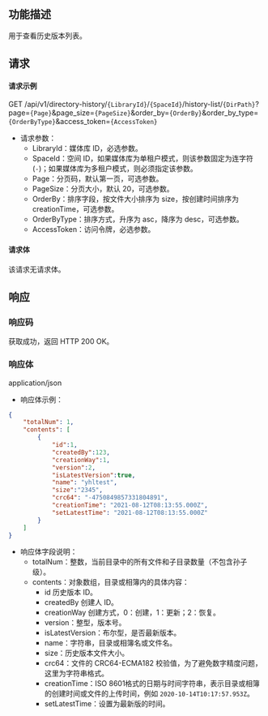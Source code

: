 ## 功能描述

用于查看历史版本列表。

## 请求

#### 请求示例  

GET /api/v1/directory-history/`{LibraryId}`/`{SpaceId}`/history-list/`{DirPath}`?page=`{Page}`&page_size=`{PageSize}`&order_by=`{OrderBy}`&order_by_type=`{OrderByType}`&access_token=`{AccessToken}`

- 请求参数：
  - LibraryId：媒体库 ID，必选参数。
  - SpaceId：空间 ID，如果媒体库为单租户模式，则该参数固定为连字符(`-`)；如果媒体库为多租户模式，则必须指定该参数。
  - Page：分页码，默认第一页，可选参数。
  - PageSize：分页大小，默认 20，可选参数。
  - OrderBy：排序字段，按文件大小排序为 size，按创建时间排序为 creationTime，可选参数。
  - OrderByType：排序方式，升序为 asc，降序为 desc，可选参数。
  - AccessToken：访问令牌，必选参数。

#### 请求体

该请求无请求体。

## 响应

### 响应码

获取成功，返回 HTTP 200 OK。

### 响应体

application/json

- 响应体示例：
```json
{
    "totalNum": 1,
    "contents": [
        {
            "id":1,
            "createdBy":123,
            "creationWay":1,
            "version":2,
            "isLatestVersion":true,
            "name": "yhltest",
            "size":"2345",
            "crc64": "-4750849857331804891",
            "creationTime": "2021-08-12T08:13:55.000Z",
            "setLatestTime": "2021-08-12T08:13:55.000Z"
        }
    ]
}
```
- 响应体字段说明：
  - totalNum：整数，当前目录中的所有文件和子目录数量（不包含孙子级）。
  - contents：对象数组，目录或相簿内的具体内容：
    - id 历史版本 ID。
    - createdBy 创建人 ID。
    - creationWay 创建方式，0：创建，1：更新；2：恢复。
    - version：整型，版本号。
    - isLatestVersion：布尔型，是否最新版本。
    - name：字符串，目录或相簿名或文件名。
    - size：历史版本文件大小。
    - crc64：文件的 CRC64-ECMA182 校验值，为了避免数字精度问题，这里为字符串格式。
    - creationTime：ISO 8601格式的日期与时间字符串，表示目录或相簿的创建时间或文件的上传时间，例如 `2020-10-14T10:17:57.953Z`。
    - setLatestTime：设置为最新版的时间。

